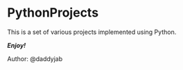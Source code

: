 # PythonProjects

This is a set of various projects implemented using Python.

_**Enjoy!**_

Author: @daddyjab
